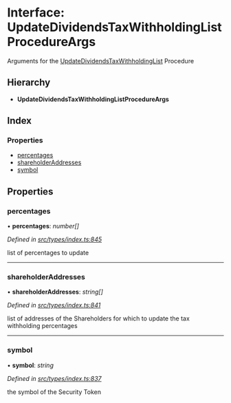 # Interface: UpdateDividendsTaxWithholdingListProcedureArgs

Arguments for the [UpdateDividendsTaxWithholdingList](../enums/_types_index_.proceduretype.md#updatedividendstaxwithholdinglist) Procedure

## Hierarchy

- **UpdateDividendsTaxWithholdingListProcedureArgs**

## Index

### Properties

- [percentages](_types_index_.updatedividendstaxwithholdinglistprocedureargs.md#percentages)
- [shareholderAddresses](_types_index_.updatedividendstaxwithholdinglistprocedureargs.md#shareholderaddresses)
- [symbol](_types_index_.updatedividendstaxwithholdinglistprocedureargs.md#symbol)

## Properties

### percentages

• **percentages**: _number[]_

_Defined in [src/types/index.ts:845](https://github.com/PolymathNetwork/polymath-sdk/blob/d80c6e9/src/types/index.ts#L845)_

list of percentages to update

---

### shareholderAddresses

• **shareholderAddresses**: _string[]_

_Defined in [src/types/index.ts:841](https://github.com/PolymathNetwork/polymath-sdk/blob/d80c6e9/src/types/index.ts#L841)_

list of addresses of the Shareholders for which to update the tax withholding percentages

---

### symbol

• **symbol**: _string_

_Defined in [src/types/index.ts:837](https://github.com/PolymathNetwork/polymath-sdk/blob/d80c6e9/src/types/index.ts#L837)_

the symbol of the Security Token
